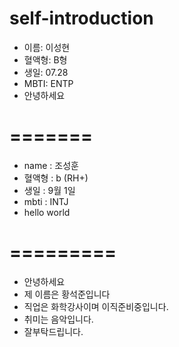 # self-introduction

- 이름: 이성현
- 혈액형: B형
- 생일: 07.28
- MBTI: ENTP
- 안녕하세요

# =======

- name : 조성훈
- 혈액형 : b (RH+)
- 생일 : 9월 1일
- mbti : INTJ
- hello world

# =========

- 안녕하세요
- 제 이름은 황석준입니다
- 직업은 화학강사이며 이직준비중입니다.
- 취미는 음악입니다.
- 잘부탁드립니다.